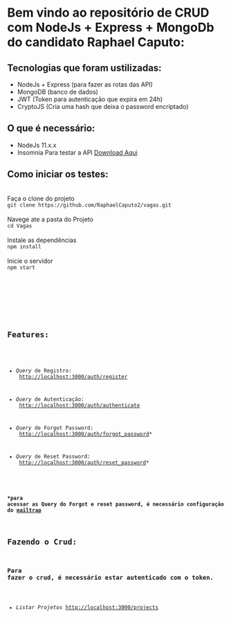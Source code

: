 # Bem vindo ao repositório de CRUD com NodeJs + Express + MongoDb do candidato Raphael Caputo:

## Tecnologias que foram ustilizadas:
* NodeJs + Express (para fazer as rotas das API)
* MongoDB (banco de dados)
* JWT (Token para autenticação que expira em 24h)
* CryptoJS (Cria uma hash que deixa o password encriptado)
## O que é necessário:
* NodeJs 11.x.x
* Insomnia Para testar a API  [Download Aqui](https://insomnia.rest/download/)

## Como iniciar os testes:
<br>
Faça o clone do projeto<br>
<code>git clone https://github.com/RaphaelCaputo2/vagas.git</code><br>
<br>
Navege ate a pasta do Projeto<br>
<code>cd Vagas</code><br>
<br>
Instale as dependências<br>
<code>npm install</code>
<br>
<br>
Inicie o servidor<br>
<code>npm start</br>
<br>
<br>
<br>

## Features:
* *Query* de Registro:<br>
 <http://localhost:3000/auth/register>
  
* *Query* de Autenticação:<br>
  <http://localhost:3000/auth/authenticate>
  
* *Query* de Forgot Password:<br>
 <http://localhost:3000/auth/forgot_password>* 
  
* *Query* de Reset Password:<br>
   <http://localhost:3000/auth/reset_password>*
  
#### *para acessar as Query do Forgot e reset password, é necessário configuração do [mailtrap](https://mailtrap.io/inboxes)

## Fazendo o Crud:
### Para fazer o crud, é necessário estar autenticado com o token.



* *Listar Projetos* <http://localhost:3000/projects>